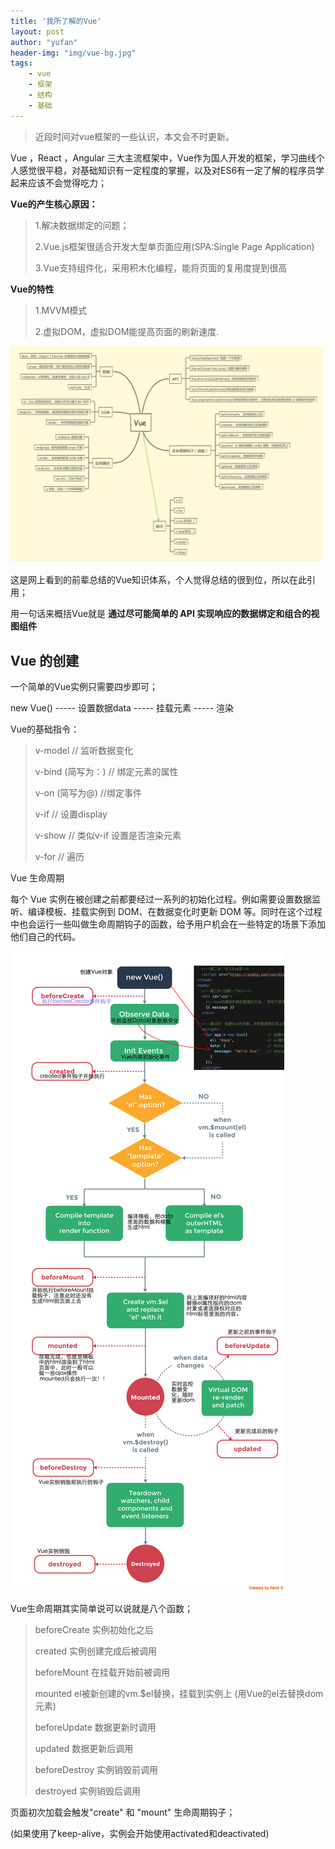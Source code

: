 ```yaml
---
title: '我所了解的Vue'
layout: post
author: "yufan"
header-img: "img/vue-bg.jpg"
tags:
    - vue
    - 框架
    - 结构
    - 基础
---
```




> 近段时间对vue框架的一些认识，本文会不时更新。



Vue ，React ，Angular 三大主流框架中，Vue作为国人开发的框架，学习曲线个人感觉很平稳，对基础知识有一定程度的掌握，以及对ES6有一定了解的程序员学起来应该不会觉得吃力；



**Vue的产生核心原因：**

> 1.解决数据绑定的问题；
>
> 2.Vue.js框架很适合开发大型单页面应用(SPA:Single Page Application)
>
> 3.Vue支持组件化，采用积木化编程，能将页面的复用度提到很高



**Vue的特性**

> 1.MVVM模式
>
> 2.虚拟DOM，虚拟DOM能提高页面的刷新速度.





![vue](/img/in-post/first_vue/vue.jpg)



这是网上看到的前辈总结的Vue知识体系，个人觉得总结的很到位，所以在此引用；



用一句话来概括Vue就是 **通过尽可能简单的 API 实现响应的数据绑定和组合的视图组件**



## Vue 的创建



一个简单的Vue实例只需要四步即可；



new Vue() ----- 设置数据data  -----  挂载元素  -----   渲染



Vue的基础指令：

> v-model   		  //  监听数据变化
>
> v-bind (简写为：)    // 绑定元素的属性
>
> v-on (简写为@)        //绑定事件
>
> v-if     			  // 设置display
>
> v-show			  // 类似v-if 设置是否渲染元素
>
> v-for			  // 遍历



Vue 生命周期



每个 Vue 实例在被创建之前都要经过一系列的初始化过程。例如需要设置数据监听、编译模板、挂载实例到 DOM、在数据变化时更新 DOM 等。同时在这个过程中也会运行一些叫做生命周期钩子的函数，给予用户机会在一些特定的场景下添加他们自己的代码。



![vue_lifetime](/img/in-post/first_vue/vue_lifetime.png)





Vue生命周期其实简单说可以说就是八个函数；



> beforeCreate	实例初始化之后
>
> created			实例创建完成后被调用
>
> beforeMount	在挂载开始前被调用
>
> mounted 		el被新创建的vm.$el替换，挂载到实例上  (用Vue的el去替换dom元素)
>
> beforeUpdate	数据更新时调用
>
> updated			数据更新后调用
>
> beforeDestroy 	实例销毁前调用
>
> destroyed 		实例销毁后调用



页面初次加载会触发"create" 和 "mount" 生命周期钩子；

(如果使用了keep-alive，实例会开始使用activated和deactivated)